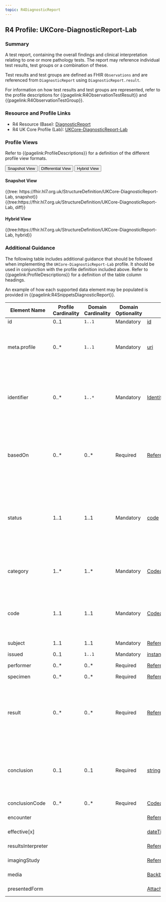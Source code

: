 ```yaml
---
topic: R4DiagnosticReport
---
```

## R4 Profile: UKCore-DiagnosticReport-Lab

### Summary
A test report, containing the overall findings and clinical interpretation relating to one or more pathology tests. The report may reference individual test results, test groups or a combination of these.

Test results and test groups are defined as FHIR <code>Observations</code> and are referenced from <code>DiagnosticReport</code> using <code>DiagnosticReport.result</code>.

For information on how test results and test groups are represented, refer to the profile descriptions for {{pagelink:R4ObservationTestResult}} and {{pagelink:R4ObservationTestGroup}}. 

### Resource and Profile Links
* R4 Resource (Base): [DiagnosticReport](https://hl7.org/fhir/R4/diagnosticreport.html)
* R4 UK Core Profile (Lab): [UKCore-DiagnosticReport-Lab](https://simplifier.net/hl7fhirukcorer4/ukcore-diagnosticreport-lab)

### Profile Views
Refer to {{pagelink:ProfileDescriptions}} for a definition of the different profile view formats.
<div class="tab fhirTree">
    <button class="tablinks active" onclick="openTab(event, 'Snapshot View')">Snapshot View</button>
    <button class="tablinks" onclick="openTab(event, 'Differential View')">Differential View</button>
    <button class="tablinks" onclick="openTab(event, 'Hybrid View')">Hybrid View</button>
</div>

<div id="Snapshot View" class="tabcontent" style="display:block">
    <h4>Snapshot View</h4>
    {{tree: https://fhir.hl7.org.uk/StructureDefinition/UKCore-DiagnosticReport-Lab, snapshot}}
</div>

<div id="Differential View" class="tabcontent"></h4>
    {{tree:https://fhir.hl7.org.uk/StructureDefinition/UKCore-DiagnosticReport-Lab, diff}}
</div>

<div id="Hybrid View" class="tabcontent">
    <h4>Hybrid View</h4>
    {{tree:https://fhir.hl7.org.uk/StructureDefinition/UKCore-DiagnosticReport-Lab, hybrid}}
</div>

### Additional Guidance
The following table includes additional guidance that should be followed when implementing the `UKCore-DiagnosticReport-Lab` profile. It should be used in conjunction with the profile definition included above. Refer to {{pagelink:ProfileDescriptions}} for a definition of the table column headings.

An example of how each supported data element may be populated is provided in {{pagelink:R4SnippetsDiagnosticReport}}.

<table class="regular">
    <thead>
        <tr>
            <th width="15%">Element Name</th>
            <th width="10%">Profile Cardinality</th>
            <th width="10%">Domain Cardinality</th>
            <th width="10%">Domain Optionality</th>
            <th width="10%">Type</th>
            <th width="45%">Definition, Constraints and Notes</th>
        </tr>
    </thead>
    <tbody>
        <tr>
            <td>id</td>
            <td>0..1</td>
            <td><code>1..1</code></td>
            <td>Mandatory</td>
            <td><a href="https://hl7.org/fhir/R4/datatypes.html#id">id</a></td>
            <td>The logical identifier for the resource instance.</td>
        </tr>
        <tr>
            <td>meta.profile</td>
            <td>0..*</td>
            <td><code>1..1</code></td>
            <td>Mandatory</td>
            <td><a href="https://hl7.org/fhir/R4/datatypes.html#uri">uri</a></td>
            <td>The canonical URL for the <code>UKCore-DiagnosticReport-Lab</code> profile.<br><br>This <b>SHALL</b> be populated with the following fixed value:<br><code>https://fhir.hl7.org.uk/StructureDefinition/UKCore-DiagnosticReport-Lab</code></td>
        </tr>
        <tr>
            <td>identifier</td>
            <td>0..*</td>
            <td><code>1..*</code></td>
            <td>Mandatory</td>
            <td><a href="https://hl7.org/fhir/R4/datatypes.html#Identifier">Identifier</a></td>
            <td>This <b>SHALL</b> be populated with a globally unique and persistent identifier (that is, it doesn’t change between requests and is therefore stored with the source data). This <b>SHALL</b> be scoped by a provider specific namespace for the identifier.<br><br>Where consuming systems are integrating data from this resource to their local system, they <b>SHALL</b> also persist this identifier at the same time.</td>
        </tr>
        <tr>
            <td>basedOn</td>
            <td>0..*</td>
            <td>0..*</td>
            <td>Required</td>
            <td><a href="https://hl7.org/fhir/R4/references.html#2.3.0">Reference</a></td>
            <td>Reference to the <code>ServiceRequest</code> that contains details of the test request that was made. Where present this may include details of who requested the tests and why the test was requested.<br><br>As currently test requests are not submitted in a FHIR format this is not the original request but it is used as a container to hold details that were present in the original request.</td>
        </tr>
        <tr>
            <td>status</td>
            <td>1..1</td>
            <td>1..1</td>
            <td>Mandatory</td>
            <td><a href="https://hl7.org/fhir/R4/datatypes.html#code">code</a></td>
            <td>The status of the test report. This <b>SHALL</b> be populated as follows: 
                <ul>
                    <li><code>partial</code>: when the report is issued on an initial, interim or preliminary basis, for example because some of the requested tests have not yet completed</li>
                    <li><code>final</code>: when the report is completed.</li>
                    <li><code>unknown</code>: when the status is unable to be determined</li>
                </ul>
            </td>
        </tr>
        <tr>
            <td>category</td>
            <td>1..*</td>
            <td>1..*</td>
            <td>Mandatory</td>
            <td><a href="https://hl7.org/fhir/R4/datatypes.html#CodeableConcept">CodeableConcept</a></td>
            <td>The general type of test report. This <b>SHALL</b> be populated with a fixed value of category code <code>LAB</code> for <code>Laboratory</code>.<br><br>If required, additional category codes <b>MAY</b> also be included.</td>
        </tr>
        <tr>
            <td>code</td>
            <td>1..1</td>
            <td>1..1</td>
            <td>Mandatory</td>
            <td><a href="https://hl7.org/fhir/R4/datatypes.html#CodeableConcept">CodeableConcept</a></td>
            <td>This <b>SHALL</b> be populated with a fixed value of SNOMED CT ConceptID <code>721981007</code> for <code>Diagnostic studies report</code>.<br><br><b>Note: </b>The clinical code and name of a test result or a test group is defined in the <code>code</code> element of the relevant <code>Observation</code> resource.</td>
        </tr>
        <tr>
            <td>subject</td>
            <td>1..1</td>
            <td>1..1</td>
            <td>Mandatory</td>
            <td><a href="https://hl7.org/fhir/R4/references.html#2.3.0">Reference</a></td>
            <td>Reference to the subject that the test report relates to. This is usually (but not always) a <code>Patient</code>.</td>
        </tr>
        <tr>
            <td>issued</td>
            <td>0..1</td>
            <td><code>1..1</code></td>
            <td>Mandatory</td>
            <td><a href="https://hl7.org/fhir/R4/datatypes.html#instant">instant</a></td>
            <td>The date and time that the test report was issued.</td>
        </tr>
        <tr>
            <td>performer</td>
            <td>0..*</td>
            <td>0..*</td>
            <td>Required</td>
            <td><a href="https://hl7.org/fhir/R4/references.html#2.3.0">Reference</a></td>
            <td>Reference to the <code>Organization</code>, <code>Practitioner</code> or <code>PractitionerRole</code> that produced the test report.</td>
        </tr>
        <tr>
            <td>specimen</td>
            <td>0..*</td>
            <td>0..*</td>
            <td>Required</td>
            <td><a href="https://hl7.org/fhir/R4/references.html#2.3.0">Reference</a></td>
            <td>Reference(s) to the <code>Specimen(s)</code> used for testing.</td>
        </tr>
        <tr>
            <td>result</td>
            <td>0..*</td>
            <td>0..*</td>
            <td>Required</td>
            <td><a href="https://hl7.org/fhir/R4/references.html#2.3.0">Reference</a></td>
            <td>Reference(s) to the results included in the test report. This may contain references to individual test results, test groups or a combination of these. Test results and test groups are defined as <code>Observations</code>.<br><br>Test results which are part of a test group will not be referenced by this element; the reference will be to the test group which will in turn reference the associated test results. Refer to the {{pagelink:DesignOverview}} for further information.</td>
        </tr>
            <tr>
            <td>conclusion</td>
            <td>0..1</td>
            <td>0..1</td>
            <td>Required</td>
            <td><a href="https://hl7.org/fhir/R4/datatypes.html#string">string</a></td>
            <td>A clinical interpretation/summary of the test results in a text format.<br><br>Notes may be captured at a number of levels within a test report. There may also be notes related to the specimen, test group or individual test result. It is the consuming systems responsibility to make sure all relevant notes are displayed to the user.</td>
        </tr>
        <tr>
            <td>conclusionCode</td>
            <td>0..*</td>
            <td>0..*</td>
            <td>Required</td>
            <td><a href="https://hl7.org/fhir/R4/datatypes.html#CodeableConcept">CodeableConcept</a></td>
            <td>A coded finding of the test report. Produced by the organisation that performed the tests.</td>
        </tr>
        <tr>
            <td>encounter</td>
            <td></td>
            <td></td>
            <td></td>
            <td><a href="https://hl7.org/fhir/R4/references.html#2.3.0">Reference</a></td>
            <td>Currently out of scope - element <b>SHALL NOT</b> be populated.</td>
        </tr>
        <tr>
            <td>effective[x]</td>
            <td></td>
            <td></td>
            <td></td>
            <td><a href="https://hl7.org/fhir/R4/datatypes.html#dateTime">dateTime</a> | <a href="https://hl7.org/fhir/R4/datatypes.html#Period">Period</a></td>
            <td>Currently out of scope - element <b>SHALL NOT</b> be populated.</td>
        </tr>
        <tr>
            <td>resultsInterpreter</td>
            <td></td>
            <td></td>
            <td></td>
            <td><a href="https://hl7.org/fhir/R4/references.html#2.3.0">Reference</a></td>
            <td>Currently out of scope - element <b>SHALL NOT</b> be populated.</td>
        </tr>
        <tr>
            <td>imagingStudy</td>
            <td></td>
            <td></td>
            <td></td>
            <td><a href="https://hl7.org/fhir/R4/references.html#2.3.0">Reference</a></td>
            <td>Currently out of scope - element <b>SHALL NOT</b> be populated.</td>
        </tr>
        <tr>
            <td>media</td>
            <td></td>
            <td></td>
            <td></td>
            <td><a href="https://hl7.org/fhir/R4/backboneelement.html">BackboneElement</a></td>
            <td>Currently out of scope - element <b>SHALL NOT</b> be populated.</td>
        </tr>
        <tr>
            <td>presentedForm</td>
            <td></td>
            <td></td>
            <td></td>
            <td><a href="https://hl7.org/fhir/R4/datatypes.html#Attachment">Attachment</a></td>
            <td>Currently out of scope - element <b>SHALL NOT</b> be populated.</td>
        </tr>    
    </tbody>
</table>

<br>